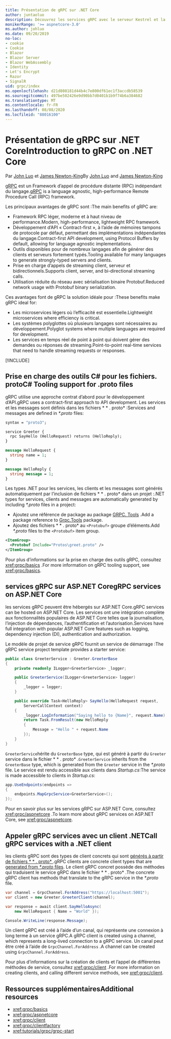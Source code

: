```yaml
---
title: Présentation de gRPC sur .NET Core
author: juntaoluo
description: Découvrez les services gRPC avec le serveur Kestrel et la pile ASP.NET Core.
monikerRange: '>= aspnetcore-3.0'
ms.author: johluo
ms.date: 09/20/2019
no-loc:
- cookie
- Cookie
- Blazor
- Blazor Server
- Blazor WebAssembly
- Identity
- Let's Encrypt
- Razor
- SignalR
uid: grpc/index
ms.openlocfilehash: d21d808181d44b4c7e800df61ec1f3accdb58539
ms.sourcegitcommit: 497be502426e9d90bb7d0401b1b9f74b6a384682
ms.translationtype: MT
ms.contentlocale: fr-FR
ms.lasthandoff: 08/08/2020
ms.locfileid: "88016100"
---
```

# <a name="introduction-to-grpc-on-net-core"></a><span data-ttu-id="cdd12-103">Présentation de gRPC sur .NET Core</span><span class="sxs-lookup"><span data-stu-id="cdd12-103">Introduction to gRPC on .NET Core</span></span>

<span data-ttu-id="cdd12-104">Par [John Luo](https://github.com/juntaoluo) et [James Newton-King](https://twitter.com/jamesnk)</span><span class="sxs-lookup"><span data-stu-id="cdd12-104">By [John Luo](https://github.com/juntaoluo) and [James Newton-King](https://twitter.com/jamesnk)</span></span>

<span data-ttu-id="cdd12-105">[gRPC](https://grpc.io/docs/guides/) est un Framework d’appel de procédure distante (RPC) indépendant du langage.</span><span class="sxs-lookup"><span data-stu-id="cdd12-105">[gRPC](https://grpc.io/docs/guides/) is a language agnostic, high-performance Remote Procedure Call (RPC) framework.</span></span>

<span data-ttu-id="cdd12-106">Les principaux avantages de gRPC sont :</span><span class="sxs-lookup"><span data-stu-id="cdd12-106">The main benefits of gRPC are:</span></span>
* <span data-ttu-id="cdd12-107">Framework RPC léger, moderne et à haut niveau de performance.</span><span class="sxs-lookup"><span data-stu-id="cdd12-107">Modern, high-performance, lightweight RPC framework.</span></span>
* <span data-ttu-id="cdd12-108">Développement d’API « Contract-first », à l’aide de mémoires tampons de protocole par défaut, permettant des implémentations indépendantes du langage.</span><span class="sxs-lookup"><span data-stu-id="cdd12-108">Contract-first API development, using Protocol Buffers by default, allowing for language agnostic implementations.</span></span>
* <span data-ttu-id="cdd12-109">Outils disponibles pour de nombreux langages afin de générer des clients et serveurs fortement typés.</span><span class="sxs-lookup"><span data-stu-id="cdd12-109">Tooling available for many languages to generate strongly-typed servers and clients.</span></span>
* <span data-ttu-id="cdd12-110">Prise en charge d’appels de streaming client, serveur et bidirectionnels.</span><span class="sxs-lookup"><span data-stu-id="cdd12-110">Supports client, server, and bi-directional streaming calls.</span></span>
* <span data-ttu-id="cdd12-111">Utilisation réduite du réseau avec sérialisation binaire Protobuf.</span><span class="sxs-lookup"><span data-stu-id="cdd12-111">Reduced network usage with Protobuf binary serialization.</span></span>

<span data-ttu-id="cdd12-112">Ces avantages font de gRPC la solution idéale pour :</span><span class="sxs-lookup"><span data-stu-id="cdd12-112">These benefits make gRPC ideal for:</span></span>
* <span data-ttu-id="cdd12-113">Les microservices légers où l’efficacité est essentielle.</span><span class="sxs-lookup"><span data-stu-id="cdd12-113">Lightweight microservices where efficiency is critical.</span></span>
* <span data-ttu-id="cdd12-114">Les systèmes polyglottes où plusieurs langages sont nécessaires au développement.</span><span class="sxs-lookup"><span data-stu-id="cdd12-114">Polyglot systems where multiple languages are required for development.</span></span>
* <span data-ttu-id="cdd12-115">Les services en temps réel de point à point qui doivent gérer des demandes ou réponses de streaming.</span><span class="sxs-lookup"><span data-stu-id="cdd12-115">Point-to-point real-time services that need to handle streaming requests or responses.</span></span>

[!INCLUDE[](~/includes/gRPCazure.md)]

## <a name="c-tooling-support-for-proto-files"></a><span data-ttu-id="cdd12-116">Prise en charge des outils C# pour les fichiers. proto</span><span class="sxs-lookup"><span data-stu-id="cdd12-116">C# Tooling support for .proto files</span></span>

<span data-ttu-id="cdd12-117">gRPC utilise une approche contrat d’abord pour le développement d’API.</span><span class="sxs-lookup"><span data-stu-id="cdd12-117">gRPC uses a contract-first approach to API development.</span></span> <span data-ttu-id="cdd12-118">Les services et les messages sont définis dans les fichiers \* \* . proto\* :</span><span class="sxs-lookup"><span data-stu-id="cdd12-118">Services and messages are defined in *\*.proto* files:</span></span>

```protobuf
syntax = "proto3";

service Greeter {
  rpc SayHello (HelloRequest) returns (HelloReply);
}

message HelloRequest {
  string name = 1;
}

message HelloReply {
  string message = 1;
}
```

<span data-ttu-id="cdd12-119">Les types .NET pour les services, les clients et les messages sont générés automatiquement par l’inclusion de fichiers \* \* . proto\* dans un projet :</span><span class="sxs-lookup"><span data-stu-id="cdd12-119">.NET types for services, clients and messages are automatically generated by including *\*.proto* files in a project:</span></span>

* <span data-ttu-id="cdd12-120">Ajoutez une référence de package au package [GRPC. Tools](https://www.nuget.org/packages/Grpc.Tools/) .</span><span class="sxs-lookup"><span data-stu-id="cdd12-120">Add a package reference to [Grpc.Tools](https://www.nuget.org/packages/Grpc.Tools/) package.</span></span>
* <span data-ttu-id="cdd12-121">Ajoutez des fichiers \* \* . proto\* au `<Protobuf>` groupe d’éléments.</span><span class="sxs-lookup"><span data-stu-id="cdd12-121">Add *\*.proto* files to the `<Protobuf>` item group.</span></span>

```xml
<ItemGroup>
  <Protobuf Include="Protos\greet.proto" />
</ItemGroup>
```

<span data-ttu-id="cdd12-122">Pour plus d’informations sur la prise en charge des outils gRPC, consultez <xref:grpc/basics> .</span><span class="sxs-lookup"><span data-stu-id="cdd12-122">For more information on gRPC tooling support, see <xref:grpc/basics>.</span></span>

## <a name="grpc-services-on-aspnet-core"></a><span data-ttu-id="cdd12-123">services gRPC sur ASP.NET Core</span><span class="sxs-lookup"><span data-stu-id="cdd12-123">gRPC services on ASP.NET Core</span></span>

<span data-ttu-id="cdd12-124">les services gRPC peuvent être hébergés sur ASP.NET Core.</span><span class="sxs-lookup"><span data-stu-id="cdd12-124">gRPC services can be hosted on ASP.NET Core.</span></span> <span data-ttu-id="cdd12-125">Les services ont une intégration complète aux fonctionnalités populaires de ASP.NET Core telles que la journalisation, l’injection de dépendances, l’authentification et l’autorisation.</span><span class="sxs-lookup"><span data-stu-id="cdd12-125">Services have full integration with popular ASP.NET Core features such as logging, dependency injection (DI), authentication and authorization.</span></span>

<span data-ttu-id="cdd12-126">Le modèle de projet de service gRPC fournit un service de démarrage :</span><span class="sxs-lookup"><span data-stu-id="cdd12-126">The gRPC service project template provides a starter service:</span></span>

```csharp
public class GreeterService : Greeter.GreeterBase
{
    private readonly ILogger<GreeterService> _logger;

    public GreeterService(ILogger<GreeterService> logger)
    {
        _logger = logger;
    }

    public override Task<HelloReply> SayHello(HelloRequest request,
        ServerCallContext context)
    {
        _logger.LogInformation("Saying hello to {Name}", request.Name);
        return Task.FromResult(new HelloReply 
        {
            Message = "Hello " + request.Name
        });
    }
}
```

<span data-ttu-id="cdd12-127">`GreeterService`hérite du `GreeterBase` type, qui est généré à partir du `Greeter` service dans le fichier \* \* . proto\* .</span><span class="sxs-lookup"><span data-stu-id="cdd12-127">`GreeterService` inherits from the `GreeterBase` type, which is generated from the `Greeter` service in the *\*.proto* file.</span></span> <span data-ttu-id="cdd12-128">Le service est rendu accessible aux clients dans *Startup.cs*:</span><span class="sxs-lookup"><span data-stu-id="cdd12-128">The service is made accessible to clients in *Startup.cs*:</span></span>

```csharp
app.UseEndpoints(endpoints =>
{
    endpoints.MapGrpcService<GreeterService>();
});
```

<span data-ttu-id="cdd12-129">Pour en savoir plus sur les services gRPC sur ASP.NET Core, consultez <xref:grpc/aspnetcore> .</span><span class="sxs-lookup"><span data-stu-id="cdd12-129">To learn more about gRPC services on ASP.NET Core, see <xref:grpc/aspnetcore>.</span></span>

## <a name="call-grpc-services-with-a-net-client"></a><span data-ttu-id="cdd12-130">Appeler gRPC services avec un client .NET</span><span class="sxs-lookup"><span data-stu-id="cdd12-130">Call gRPC services with a .NET client</span></span>

<span data-ttu-id="cdd12-131">les clients gRPC sont des types de client concrets qui sont [générés à partir de fichiers \* \* . proto\* ](xref:grpc/basics#generated-c-assets).</span><span class="sxs-lookup"><span data-stu-id="cdd12-131">gRPC clients are concrete client types that are [generated from *\*.proto* files](xref:grpc/basics#generated-c-assets).</span></span> <span data-ttu-id="cdd12-132">Le client gRPC concret possède des méthodes qui traduisent le service gRPC dans le fichier \* \* . proto\* .</span><span class="sxs-lookup"><span data-stu-id="cdd12-132">The concrete gRPC client has methods that translate to the gRPC service in the *\*.proto* file.</span></span>

```csharp
var channel = GrpcChannel.ForAddress("https://localhost:5001");
var client = new Greeter.GreeterClient(channel);

var response = await client.SayHelloAsync(
    new HelloRequest { Name = "World" });

Console.WriteLine(response.Message);
```

<span data-ttu-id="cdd12-133">Un client gRPC est créé à l’aide d’un canal, qui représente une connexion à long terme à un service gRPC.</span><span class="sxs-lookup"><span data-stu-id="cdd12-133">A gRPC client is created using a channel, which represents a long-lived connection to a gRPC service.</span></span> <span data-ttu-id="cdd12-134">Un canal peut être créé à l’aide de `GrpcChannel.ForAddress` .</span><span class="sxs-lookup"><span data-stu-id="cdd12-134">A channel can be created using `GrpcChannel.ForAddress`.</span></span>

<span data-ttu-id="cdd12-135">Pour plus d’informations sur la création de clients et l’appel de différentes méthodes de service, consultez <xref:grpc/client> .</span><span class="sxs-lookup"><span data-stu-id="cdd12-135">For more information on creating clients, and calling different service methods, see <xref:grpc/client>.</span></span>

## <a name="additional-resources"></a><span data-ttu-id="cdd12-136">Ressources supplémentaires</span><span class="sxs-lookup"><span data-stu-id="cdd12-136">Additional resources</span></span>

* <xref:grpc/basics>
* <xref:grpc/aspnetcore>
* <xref:grpc/client>
* <xref:grpc/clientfactory>
* <xref:tutorials/grpc/grpc-start>
